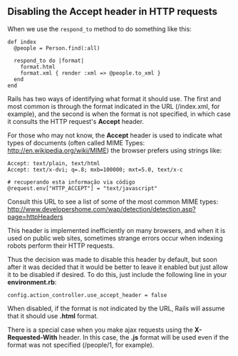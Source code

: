 ## Disabling the Accept header in HTTP requests

When we use the `respond_to` method to do something like this:

	def index
	  @people = Person.find(:all)

	  respond_to do |format|
	    format.html
	    format.xml { render :xml => @people.to_xml }
	  end
	end

Rails has two ways of identifying what format it should use. The first and most common is through the format indicated in the URL (/index.xml, for example), and the second is when the format is not specified, in which case it consults the HTTP request's **Accept** header.

For those who may not know, the **Accept** header is used to indicate what types of documents (often called MIME Types: http://en.wikipedia.org/wiki/MIME) the browser prefers using strings like:

	Accept: text/plain, text/html
	Accept: text/x-dvi; q=.8; mxb=100000; mxt=5.0, text/x-c

	# recuperando esta informação via código
	@request.env["HTTP_ACCEPT"] = "text/javascript"

Consult this URL to see a list of some of the most common MIME types:
http://www.developershome.com/wap/detection/detection.asp?page=httpHeaders

This header is implemented inefficiently on many browsers, and when it is used on public web sites, sometimes strange errors occur when indexing robots perform their HTTP requests.

Thus the decision was made to disable this header by default, but soon after it was decided that it would be better to leave it enabled but just allow it to be disabled if desired. To do this, just include the following line in your **environment.rb**:

	config.action_controller.use_accept_header = false

When disabled, if the format is not indicated by the URL, Rails will assume that it should use **.html** format.

There is a special case when you make ajax requests using the **X-Requested-With** header. In this case, the **.js** format will be used even if the format was not specified (/people/1, for example).